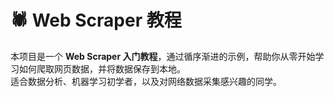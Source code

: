 # 🕷️ Web Scraper 教程

本项目是一个 **Web Scraper 入门教程**，通过循序渐进的示例，帮助你从零开始学习如何爬取网页数据，并将数据保存到本地。  
适合数据分析、机器学习初学者，以及对网络数据采集感兴趣的同学。  
